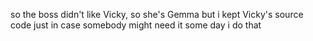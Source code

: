 so the boss didn't like Vicky, so she's Gemma
but i kept Vicky's source code just in case somebody might need it some day
i do that